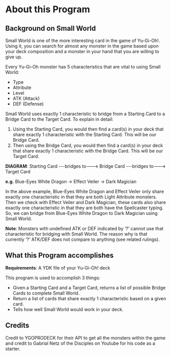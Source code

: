 # About this Program
## Background on Small World
Small World is one of the more interesting card in the game of Yu-Gi-Oh!. Using it, you can search for almost any monster in the game based upon your deck composition and a monster in your hand that you are willing to give up.

Every Yu-Gi-Oh monster has 5 characteristics that are vital to using Small World:
- Type
- Attribute
- Level
- ATK (Attack)
- DEF (Defense)

Small World uses exactly 1 characteristic to bridge from a Starting Card to a Bridge Card to the Target Card. To explain in detail:
1. Using the Starting Card, you would then find a card(s) in your deck that share exactly 1 characteristic with the Starting Card. This will be our Bridge Card.
2. Then using the Bridge Card, you would then find a card(s) in your deck that share exactly 1 characteristic with the Bridge Card. This will be our Target Card.

**DIAGRAM**: Starting Card ---bridges to---> Bridge Card ---bridges to---> Target Card

**e.g.** Blue-Eyes White Dragon -> Effect Veiler -> Dark Magician

In the above example, Blue-Eyes White Dragon and Effect Veiler only share exactly one characteristic in that they are both Light Attribute monsters. Then we check with Effect Veiler and Dark Magician, these cards also share exactly one characteristic in that they are both have the Spellcaster typing. So, we can bridge from Blue-Eyes 
White Dragon to Dark Magician using Small World.

**Note**: Monsters with undefined ATK or DEF indicated by ‘?’ cannot use that characteristic for bridging with Small World. The reason why is that currently ‘?’ ATK/DEF does not compare to anything (see related rulings).
## What this Program accomplishes
**Requirements**: A YDK file of your Yu-Gi-Oh! deck

This program is used to accomplish 3 things:
- Given a Starting Card and a Target Card, returns a list of possible Bridge Cards to complete Small World. 
- Return a list of cards that share exactly 1 characteristic based on a given card.
- Tells how well Small World would work in your deck.

## Credits
Credit to YGOPRODECK for their API to get all the monsters within the game and credit to Gabrial Netz of the Disciples on Youtube for his code as a starter.

